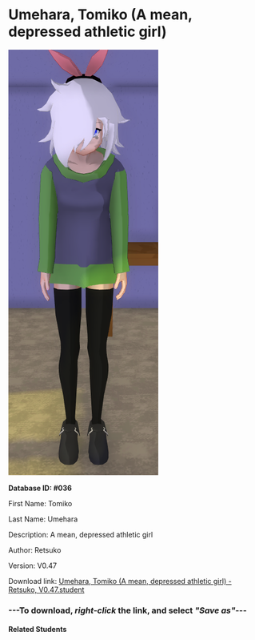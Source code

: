 # Umehara, Tomiko (A mean, depressed athletic girl)

<img src="Files/Umehara, Tomiko (A mean, depressed athletic girl).png" title="Umehara, Tomiko (A mean, depressed athletic girl) - Retsuko, V0.47">

**Database ID: #036**

First Name: Tomiko

Last Name: Umehara

Description: A mean, depressed athletic girl

Author: Retsuko

Version: V0.47

Download link: <a href="https://raw.githubusercontent.com/Arbiter1223/Daigaku-Gurashi-Custom-Students/master/Students/Files/Umehara%2C%20Tomiko%20(A%20mean%2C%20depressed%20athletic%20girl)%20-%20Retsuko%2C%20V0.47.student">Umehara, Tomiko (A mean, depressed athletic girl) - Retsuko, V0.47.student</a>

### ---**To download, _right-click_ the link, and select _"Save as"_**---

#### Related Students

